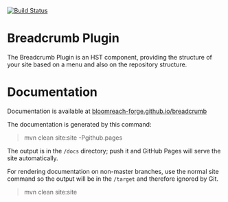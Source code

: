 [![Build Status](https://travis-ci.org/bloomreach-forge/breadcrumb.svg?branch=develop)](https://travis-ci.org/bloomreach-forge/breadcrumb)

# Breadcrumb Plugin

The Breadcrumb Plugin is an HST component, providing the structure of your site based on a menu and also on the 
repository structure.

# Documentation 

Documentation is available at [bloomreach-forge.github.io/breadcrumb](https://bloomreach-forge.github.io/breadcrumb)

The documentation is generated by this command:

 > mvn clean site:site -Pgithub.pages 
 
The output is in the ```/docs``` directory; push it and GitHub Pages will serve the site automatically. 

For rendering documentation on non-master branches, use the normal site command so the output will be in the ```/target``` 
and therefore ignored by Git.

 > mvn clean site:site